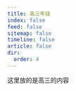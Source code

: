 ```yaml
---
title: 高三年级
index: false
feed: false
sitemap: false
timeline: false
article: false
dir:
  order: 4
---
```


这里放的是高三的内容  